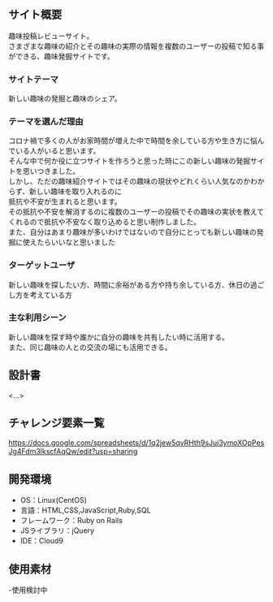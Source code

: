 # <Dance with hobbies>

## サイト概要
趣味投稿レビューサイト。<br>
さまざまな趣味の紹介とその趣味の実際の情報を複数のユーザーの投稿で知る事ができる、趣味発掘サイトです。

### サイトテーマ
新しい趣味の発掘と趣味のシェア。

### テーマを選んだ理由
コロナ禍で多くの人がお家時間が増えた中で時間を余している方や生き方に悩んでいる人がいると思います。<br>
そんな中で何か役に立つサイトを作ろうと思った時にこの新しい趣味の発掘サイトを思いつきました。<br>
しかし、ただの趣味紹介サイトではその趣味の現状やどれくらい人気なのかわからず、新しい趣味を取り入れるのに<br>
抵抗や不安が生まれると思います。<br>
その抵抗や不安を解消するのに複数のユーザーの投稿でその趣味の実状を教えてくれるので抵抗や不安なく取り込めると思い制作しました。<br>
また、自分はあまり趣味が多いわけではないので自分にとっても新しい趣味の発掘に使えたらいいなと思いました

### ターゲットユーザ
新しい趣味を探したい方、時間に余裕がある方や持ち余している方、休日の過ごし方を考えている方

### 主な利用シーン
新しい趣味を探す時や誰かに自分の趣味を共有したい時に活用する。<br>
また、同じ趣味の人との交流の場にも活用できる。

## 設計書
<...>

## チャレンジ要素一覧
<https://docs.google.com/spreadsheets/d/1q2jew5qvRHth9sJui3ymoXOpPesJg4Fdm3lkscfAqQw/edit?usp=sharing>

## 開発環境
- OS：Linux(CentOS)
- 言語：HTML,CSS,JavaScript,Ruby,SQL
- フレームワーク：Ruby on Rails
- JSライブラリ：jQuery
- IDE：Cloud9

## 使用素材
-使用検討中